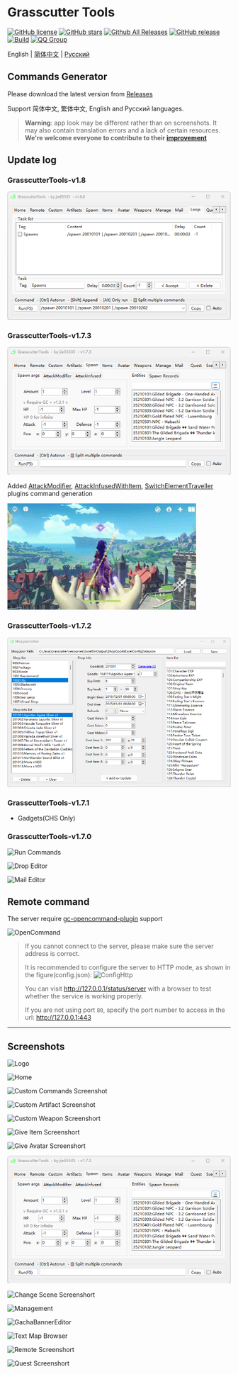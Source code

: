 # Grasscutter Tools

[![GitHub license](https://img.shields.io/github/license/jie65535/GrasscutterCommandGenerator)](https://github.com/jie65535/GrasscutterCommandGenerator/blob/main/LICENSE)
[![GitHub stars](https://img.shields.io/github/stars/jie65535/GrasscutterCommandGenerator)](https://github.com/jie65535/GrasscutterCommandGenerator/stargazers)
[![Github All Releases](https://img.shields.io/github/downloads/jie65535/GrasscutterCommandGenerator/total.svg)](https://github.com/jie65535/GrasscutterCommandGenerator/releases)
[![GitHub release](https://img.shields.io/github/v/release/jie65535/GrasscutterCommandGenerator)](https://github.com/jie65535/GrasscutterCommandGenerator/releases/latest)
[![Build](https://github.com/jie65535/GrasscutterCommandGenerator/actions/workflows/build.yml/badge.svg)](https://github.com/jie65535/GrasscutterCommandGenerator/actions/workflows/build.yml)
[![QQ Group](https://pub.idqqimg.com/wpa/images/group.png)](https://qm.qq.com/cgi-bin/qm/qr?k=PdS9--b-n8LEAmYjX8fNFXtKDcsp4NHN&jump_from=webapi&authKey=7ty3ZCKYMKLGWLmO8O84qiNAZ0EuCnSGF+acP+74xuDMKYXXNjuPP7iUzffHz4r2)

English | [简体中文](README_zh-cn.md) | [Русский](README_ru-RU.md)

## Commands Generator

Please download the latest version from [Releases](https://github.com/jie65535/GrasscutterCommandGenerator/releases)

Support 简体中文, 繁体中文, English and Русский languages.

> **Warning**: app look may be different rather than on screenshots. It may also contain translation errors and a lack of certain resources. **We're welcome everyone to contribute to their [improvement](/Source/GrasscutterTools/Resources/en-us)**

## Update log

### GrasscutterTools-v1.8
![Task page](Doc/Screenshots-en/18-TaskPage.png)

### GrasscutterTools-v1.7.3
![Gadget](Doc/Screenshots-en/6-SpawnEntity.png)

Added [AttackModifier](https://github.com/NotThorny/AttackModifier), [AttackInfusedWithItem](https://github.com/snoobi-seggs/AttackInfusedWithItem), [SwitchElementTraveller](https://github.com/Penelopeep/SwitchElementTraveller) plugins command generation

![AttackInfusedWithItem Gif](Doc/Screenshots/AttackMod.gif)

### GrasscutterTools-v1.7.2
![Shop Editor](Doc/Screenshots-en/17-ShopEditor.png)

### GrasscutterTools-v1.7.1
 - Gadgets(CHS Only)

### GrasscutterTools-v1.7.0

![Run Commands](Doc/Screenshots/RunMultipleCommands.png)

![Drop Editor](Doc/Screenshots-en/15-DropEditor.png)

![Mail Editor](Doc/Screenshots-en/16-MailEditor.png)

## Remote command

The server require [gc-opencommand-plugin](https://github.com/jie65535/gc-opencommand-plugin) support

![OpenCommand](Doc/Screenshots/OpenCommand.gif)

> If you cannot connect to the server, please make sure the server address is correct.
>
> It is recommended to configure the server to HTTP mode, as shown in the figure(config.json):
> ![ConfigHttp](Doc/Screenshots/ConfigHttp.png)
> 
> You can visit http://127.0.0.1/status/server with a browser to test whether the service is working properly.
>
> If you are not using port `80`, specify the port number to access in the url: http://127.0.0.1:443

---


## Screenshots

![Logo](Doc/Screenshots/GrasscutterLogo.png)

![Home](Doc/Screenshots-en/0-Home.png)

![Custom Commands Screenshot](Doc/Screenshots-en/1-CustomCommands.png)

![Custom Artifact Screenshot](Doc/Screenshots-en/2-CustomArtifact.png)

![Custom Weapon Screenshort](Doc/Screenshots-en/3-CustomWeapon.png)

![Give Item Screenshort](Doc/Screenshots-en/4-GiveItem.png)

![Give Avatar Screenshort](Doc/Screenshots-en/5-GiveAvatar.png)

![Spawn Entity Screenshort](Doc/Screenshots-en/6-SpawnEntity.png)

![Change Scene Screenshort](Doc/Screenshots-en/7-ChangeScene.png)

![Management](Doc/Screenshots-en/9-Manage.png)

![GachaBannerEditor](Doc/Screenshots-en/10-GachaBannerEditor.png)

![Text Map Browser](Doc/Screenshots-en/11-TextMapBrowser.png)

![Remote Screenshort](Doc/Screenshots-en/12-Remote.png)

![Quest Screenshort](Doc/Screenshots-en/13-Quest.png)
